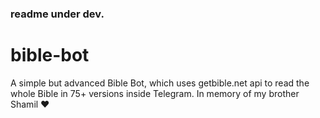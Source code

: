 ### readme under dev.
# bible-bot
A simple but advanced Bible Bot, which uses getbible.net api to read the whole Bible in 75+ versions inside Telegram. In memory of my brother Shamil ❤️
